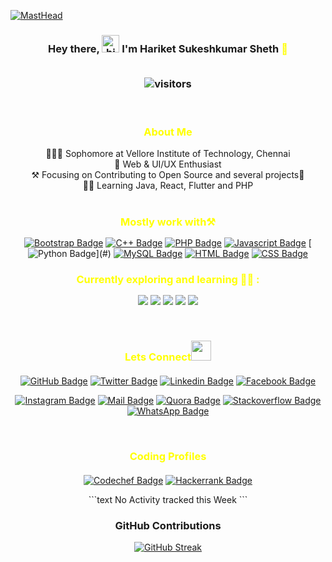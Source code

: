 [![MastHead](https://github.com/hariketsheth/hariketsheth/blob/main/img/intro.png)](https://hariketsheth.github.io)

<h3 align="center">Hey there, <img src="https://user-images.githubusercontent.com/1303154/88677602-1635ba80-d120-11ea-84d8-d263ba5fc3c0.gif" width="28px" alt="hi"> I'm Hariket Sukeshkumar Sheth <span style="color:yellow;">🤩</span><br><br>
 
![visitors](https://komarev.com/ghpvc/?username=hariketsheth&style=flat-square&label=Visitors&color=5d9732)
</h3>  
<br/>
<h3 align="center" style="color:yellow;" >About Me</h3>  
 <div align="center">
 👨🏻‍🎓 Sophomore at Vellore Institute of Technology, Chennai
<br>🤖 Web & UI/UX Enthusiast
<br>⚒️ Focusing on Contributing to Open Source and several projects💜
<br>👨‍💻 Learning Java, React, Flutter and PHP
 </div>

<br/>

<h3 align="center" style="color:yellow;margin-bottom: 15px;" >Mostly work with⚒️</h3> 
<div align="center">

[![Bootstrap Badge](https://img.shields.io/badge/Bootstrap-563D7C?style=for-the-badge&logo=bootstrap&logoColor=white)](#)  [![C++ Badge](https://img.shields.io/badge/C%2B%2B-00599C?style=for-the-badge&logo=c%2B%2B&logoColor=white)](#) [![PHP Badge](https://img.shields.io/badge/PHP-6d4dff?style=for-the-badge&logo=php&logoColor=white)](#)  [![Javascript Badge](https://img.shields.io/badge/Javascript-facf43?style=for-the-badge&logo=javascript&logoColor=white)](#) [![Python Badge](https://img.shields.io/badge/PYTHON-yellow?style=for-the-badge&logo=python&logoColor=white")](#) [![MySQL Badge](https://img.shields.io/badge/MySQL-ff7926?style=for-the-badge&logo=mysql&logoColor=white)](#) [![HTML Badge](https://img.shields.io/badge/HTML5-E34F26?style=for-the-badge&logo=html5&logoColor=white)](#)  [![CSS Badge](https://img.shields.io/badge/CSS-239120?&style=for-the-badge&logo=css3&logoColor=white)](#)  

</div>
<h3 align="center" style="color:yellow;margin-bottom: 15px;"  >Currently exploring and learning 👨‍💻 :</h3>  
<p align="center">
 <img src="https://img.shields.io/badge/Flutter-2dbfe3?style=for-the-badge&logo=flutter&logoColor=white">
  <img src="https://img.shields.io/badge/React-2d73e3?style=for-the-badge&logo=react&logoColor=white">
<img src="https://img.shields.io/badge/Firebase-FFCB2B?style=for-the-badge&logo=firebase&logoColor=white">
  <img src="https://img.shields.io/badge/Java-b0331a?style=for-the-badge&logo=java&logoColor=white">
 <img src="https://img.shields.io/badge/Node%20Js-398726?style=for-the-badge&logo=node-dot-js&logoColor=white">


</p>

<br />

<h3 align="center" style="color:yellow;margin-bottom: 20px;" >Lets Connect<img src="https://github.com/hariketsheth/hariketsheth/blob/main/img/handshake.gif" height="32px" style="margin-bottom: -5px;"  > </h3>  
<div align="center" >

[![GitHub Badge](https://img.shields.io/badge/-GitHub-black?style=flat&labelColor=white&logo=github&logoColor=black)](https://github.com/HariketSheth)
[![Twitter Badge](https://img.shields.io/badge/-Twitter-1ca0f1?style=flat&labelColor=white&logo=twitter&logoColor=1ca0f1&link=https://twitter.com/HariketSheth)](https://twitter.com/HariketSheth)
[![Linkedin Badge](https://img.shields.io/badge/-Linkedin-0e76a8?style=flat&labelColor=white&logo=linkedin&logoColor=0e76a8)](https://www.linkedin.com/in/hariketsheth)
[![Facebook Badge](https://img.shields.io/badge/-Facebook-blue?style=flat&labelColor=white&logo=facebook&logoColor=blue)](https://www.facebook.com/HariketAcoustics)
<br>

[![Instagram Badge](https://img.shields.io/badge/-Instagram-e84393?style=flat&labelColor=white&logo=instagram&logoColor=e84393)](https://www.instagram.com/hariketacoustics/)
[![Mail Badge](https://img.shields.io/badge/-Gmail-c0392b?style=flat&labelColor=white&logo=gmail&logoColor=c0392b)](mailto:hariket.sukeshkumar2020@gmail.com)
[![Quora Badge](https://img.shields.io/badge/-Quora-red?style=flat&labelColor=white&logo=quora&logoColor=red)](https://www.quora.com/profile/Hariket-Sukeshkumar-Sheth)
[![Stackoverflow Badge](https://img.shields.io/badge/-Stackoverflow-orange?style=flat&labelColor=white&logo=stackoverflow&logoColor=orange)](https://stackoverflow.com/users/14498035/hariket-sukesh-kumar-sheth)
[![WhatsApp Badge](https://img.shields.io/badge/-WhatsApp-green?style=flat&labelColor=white&logo=whatsapp&logoColor=green)](https://wa.me/7012335112/?text=Hi%20Hariket)

</p>
<br/>
<h3 align="center" style="color:yellow;margin-bottom: 20px;" >Coding Profiles</h3>  
<div align="center" >
 
[![Codechef Badge](https://img.shields.io/badge/Codechef-5B4638?style=flat&logo=CodeChef&logoColor=white)](https://www.codechef.com/users/hariketsheth1)
[![Hackerrank Badge](https://img.shields.io/badge/HackerRank-2EC866?style=flat&logo=HackerRank&logoColor=white)](https://www.hackerrank.com/hariketsheth)

 
<div align="center">
 <!--START_SECTION:waka-->
```text
No Activity tracked this Week
```
<!--END_SECTION:waka-->
 
### GitHub Contributions
[![GitHub Streak](https://github-readme-streak-stats.herokuapp.com?user=hariketsheth&theme=dark&hide_border=true&date_format=M%20j%5B%2C%20Y%5D&sideNums=C1D72E&sideLabels=FFFFFF&currStreakNum=5D9732&ring=C1D72E&fire=C7DD81&currStreakLabel=5D9732)](https://hariketsheth.github.io)
<br>
</p>
 

